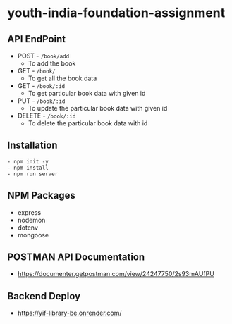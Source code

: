 # youth-india-foundation-assignment

## API EndPoint
- POST - `/book/add`
    - To add the book
- GET - `/book/`
    - To get all the book data
- GET - `/book/:id` 
    - To get particular book data with given id
- PUT - `/book/:id` 
    - To update the particular book data with given id
- DELETE - `/book/:id` 
    -  To delete the particular book data with id

## Installation
```
- npm init -y
- npm install
- npm run server
```

## NPM Packages
- express
- nodemon
- dotenv
- mongoose

## POSTMAN API Documentation
- https://documenter.getpostman.com/view/24247750/2s93mAUfPU

## Backend Deploy
- https://yif-library-be.onrender.com/